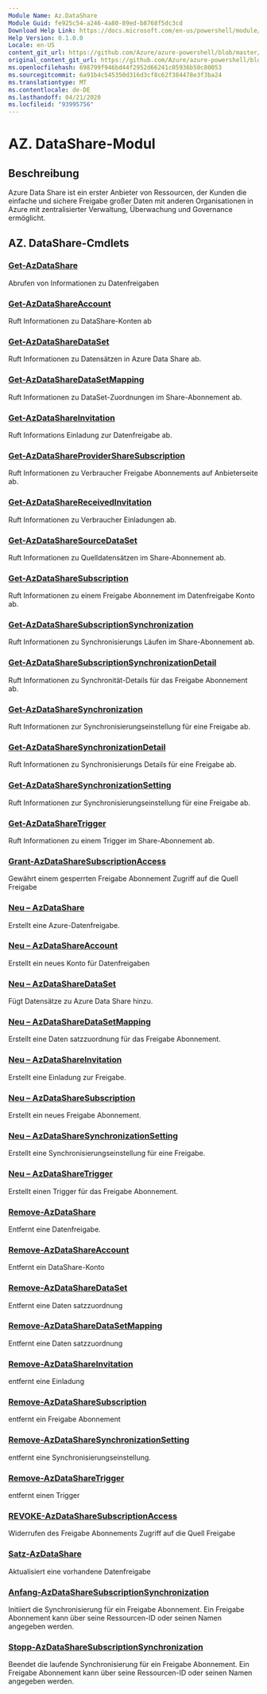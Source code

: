 ```yaml
---
Module Name: Az.DataShare
Module Guid: fe925c54-a246-4a80-89ed-b8768f5dc3cd
Download Help Link: https://docs.microsoft.com/en-us/powershell/module/az.datashare
Help Version: 0.1.0.0
Locale: en-US
content_git_url: https://github.com/Azure/azure-powershell/blob/master/src/DataShare/DataShare/help/Az.DataShare.md
original_content_git_url: https://github.com/Azure/azure-powershell/blob/master/src/DataShare/DataShare/help/Az.DataShare.md
ms.openlocfilehash: 698799f946bd44f2952d66241c05936b50c80053
ms.sourcegitcommit: 6a91b4c545350d316d3cf8c62f384478e3f3ba24
ms.translationtype: MT
ms.contentlocale: de-DE
ms.lasthandoff: 04/21/2020
ms.locfileid: "93995756"
---
```

# AZ. DataShare-Modul
## Beschreibung
Azure Data Share ist ein erster Anbieter von Ressourcen, der Kunden die einfache und sichere Freigabe großer Daten mit anderen Organisationen in Azure mit zentralisierter Verwaltung, Überwachung und Governance ermöglicht.

## AZ. DataShare-Cmdlets
### [Get-AzDataShare](Get-AzDataShare.md)
Abrufen von Informationen zu Datenfreigaben

### [Get-AzDataShareAccount](Get-AzDataShareAccount.md)
Ruft Informationen zu DataShare-Konten ab

### [Get-AzDataShareDataSet](Get-AzDataShareDataSet.md)
Ruft Informationen zu Datensätzen in Azure Data Share ab.

### [Get-AzDataShareDataSetMapping](Get-AzDataShareDataSetMapping.md)
Ruft Informationen zu DataSet-Zuordnungen im Share-Abonnement ab.

### [Get-AzDataShareInvitation](Get-AzDataShareInvitation.md)
Ruft Informations Einladung zur Datenfreigabe ab.

### [Get-AzDataShareProviderShareSubscription](Get-AzDataShareProviderShareSubscription.md)
Ruft Informationen zu Verbraucher Freigabe Abonnements auf Anbieterseite ab.

### [Get-AzDataShareReceivedInvitation](Get-AzDataShareReceivedInvitation.md)
Ruft Informationen zu Verbraucher Einladungen ab.

### [Get-AzDataShareSourceDataSet](Get-AzDataShareSourceDataSet.md)
Ruft Informationen zu Quelldatensätzen im Share-Abonnement ab.

### [Get-AzDataShareSubscription](Get-AzDataShareSubscription.md)
Ruft Informationen zu einem Freigabe Abonnement im Datenfreigabe Konto ab.

### [Get-AzDataShareSubscriptionSynchronization](Get-AzDataShareSubscriptionSynchronization.md)
Ruft Informationen zu Synchronisierungs Läufen im Share-Abonnement ab.

### [Get-AzDataShareSubscriptionSynchronizationDetail](Get-AzDataShareSubscriptionSynchronizationDetail.md)
Ruft Informationen zu Synchronität-Details für das Freigabe Abonnement ab.

### [Get-AzDataShareSynchronization](Get-AzDataShareSynchronization.md)
Ruft Informationen zur Synchronisierungseinstellung für eine Freigabe ab.

### [Get-AzDataShareSynchronizationDetail](Get-AzDataShareSynchronizationDetail.md)
Ruft Informationen zu Synchronisierungs Details für eine Freigabe ab.

### [Get-AzDataShareSynchronizationSetting](Get-AzDataShareSynchronizationSetting.md)
Ruft Informationen zur Synchronisierungseinstellung für eine Freigabe ab.

### [Get-AzDataShareTrigger](Get-AzDataShareTrigger.md)
Ruft Informationen zu einem Trigger im Share-Abonnement ab.

### [Grant-AzDataShareSubscriptionAccess](Grant-AzDataShareSubscriptionAccess.md)
Gewährt einem gesperrten Freigabe Abonnement Zugriff auf die Quell Freigabe

### [Neu – AzDataShare](New-AzDataShare.md)
Erstellt eine Azure-Datenfreigabe.

### [Neu – AzDataShareAccount](New-AzDataShareAccount.md)
Erstellt ein neues Konto für Datenfreigaben

### [Neu – AzDataShareDataSet](New-AzDataShareDataSet.md)
Fügt Datensätze zu Azure Data Share hinzu.

### [Neu – AzDataShareDataSetMapping](New-AzDataShareDataSetMapping.md)
Erstellt eine Daten satzzuordnung für das Freigabe Abonnement.

### [Neu – AzDataShareInvitation](New-AzDataShareInvitation.md)
Erstellt eine Einladung zur Freigabe.

### [Neu – AzDataShareSubscription](New-AzDataShareSubscription.md)
Erstellt ein neues Freigabe Abonnement.

### [Neu – AzDataShareSynchronizationSetting](New-AzDataShareSynchronizationSetting.md)
Erstellt eine Synchronisierungseinstellung für eine Freigabe.

### [Neu – AzDataShareTrigger](New-AzDataShareTrigger.md)
Erstellt einen Trigger für das Freigabe Abonnement.

### [Remove-AzDataShare](Remove-AzDataShare.md)
Entfernt eine Datenfreigabe.

### [Remove-AzDataShareAccount](Remove-AzDataShareAccount.md)
Entfernt ein DataShare-Konto

### [Remove-AzDataShareDataSet](Remove-AzDataShareDataSet.md)
Entfernt eine Daten satzzuordnung

### [Remove-AzDataShareDataSetMapping](Remove-AzDataShareDataSetMapping.md)
Entfernt eine Daten satzzuordnung

### [Remove-AzDataShareInvitation](Remove-AzDataShareInvitation.md)
entfernt eine Einladung

### [Remove-AzDataShareSubscription](Remove-AzDataShareSubscription.md)
entfernt ein Freigabe Abonnement

### [Remove-AzDataShareSynchronizationSetting](Remove-AzDataShareSynchronizationSetting.md)
entfernt eine Synchronisierungseinstellung.

### [Remove-AzDataShareTrigger](Remove-AzDataShareTrigger.md)
entfernt einen Trigger

### [REVOKE-AzDataShareSubscriptionAccess](Revoke-AzDataShareSubscriptionAccess.md)
Widerrufen des Freigabe Abonnements Zugriff auf die Quell Freigabe

### [Satz-AzDataShare](Set-AzDataShare.md)
Aktualisiert eine vorhandene Datenfreigabe

### [Anfang-AzDataShareSubscriptionSynchronization](Start-AzDataShareSubscriptionSynchronization.md)
Initiiert die Synchronisierung für ein Freigabe Abonnement. Ein Freigabe Abonnement kann über seine Ressourcen-ID oder seinen Namen angegeben werden.

### [Stopp-AzDataShareSubscriptionSynchronization](Stop-AzDataShareSubscriptionSynchronization.md)
Beendet die laufende Synchronisierung für ein Freigabe Abonnement. Ein Freigabe Abonnement kann über seine Ressourcen-ID oder seinen Namen angegeben werden.

